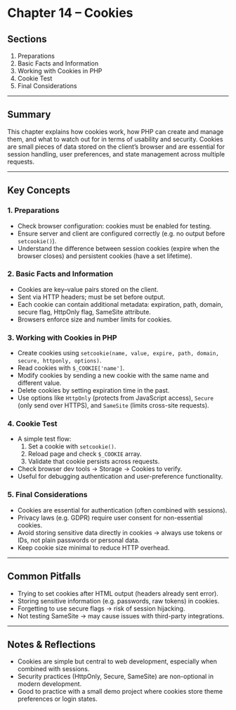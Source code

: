 # Chapter 14 – Cookies

## Sections
1. Preparations  
2. Basic Facts and Information  
3. Working with Cookies in PHP  
4. Cookie Test  
5. Final Considerations  

---

## Summary
This chapter explains how cookies work, how PHP can create and manage them, and what to watch out for in terms of usability and security. Cookies are small pieces of data stored on the client’s browser and are essential for session handling, user preferences, and state management across multiple requests.

---

## Key Concepts

### 1. Preparations
- Check browser configuration: cookies must be enabled for testing.  
- Ensure server and client are configured correctly (e.g. no output before `setcookie()`).  
- Understand the difference between session cookies (expire when the browser closes) and persistent cookies (have a set lifetime).  

### 2. Basic Facts and Information
- Cookies are key–value pairs stored on the client.  
- Sent via HTTP headers; must be set before output.  
- Each cookie can contain additional metadata: expiration, path, domain, secure flag, HttpOnly flag, SameSite attribute.  
- Browsers enforce size and number limits for cookies.  

### 3. Working with Cookies in PHP
- Create cookies using `setcookie(name, value, expire, path, domain, secure, httponly, options)`.  
- Read cookies with `$_COOKIE['name']`.  
- Modify cookies by sending a new cookie with the same name and different value.  
- Delete cookies by setting expiration time in the past.  
- Use options like `HttpOnly` (protects from JavaScript access), `Secure` (only send over HTTPS), and `SameSite` (limits cross-site requests).  

### 4. Cookie Test
- A simple test flow:  
  1. Set a cookie with `setcookie()`.  
  2. Reload page and check `$_COOKIE` array.  
  3. Validate that cookie persists across requests.  
- Check browser dev tools → Storage → Cookies to verify.  
- Useful for debugging authentication and user-preference functionality.  

### 5. Final Considerations
- Cookies are essential for authentication (often combined with sessions).  
- Privacy laws (e.g. GDPR) require user consent for non-essential cookies.  
- Avoid storing sensitive data directly in cookies → always use tokens or IDs, not plain passwords or personal data.  
- Keep cookie size minimal to reduce HTTP overhead.  

---

## Common Pitfalls
- Trying to set cookies after HTML output (headers already sent error).  
- Storing sensitive information (e.g. passwords, raw tokens) in cookies.  
- Forgetting to use secure flags → risk of session hijacking.  
- Not testing SameSite → may cause issues with third-party integrations.  

---

## Notes & Reflections
- Cookies are simple but central to web development, especially when combined with sessions.  
- Security practices (HttpOnly, Secure, SameSite) are non-optional in modern development.  
- Good to practice with a small demo project where cookies store theme preferences or login states.  